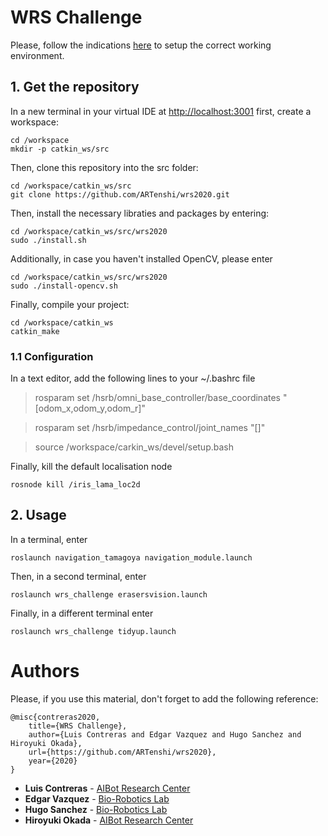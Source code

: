 # WRS Challenge

Please, follow the indications [here](https://github.com/hsr-project/tmc_wrs_docker) to setup the correct working environment.

## 1. Get the repository

In a new terminal in your virtual IDE at [http://localhost:3001](http://localhost:3001) first, create a workspace:

```
cd /workspace
mkdir -p catkin_ws/src
```

Then, clone this repository into the src folder:

```
cd /workspace/catkin_ws/src
git clone https://github.com/ARTenshi/wrs2020.git
```

Then, install the necessary libraties and packages by entering:

```
cd /workspace/catkin_ws/src/wrs2020
sudo ./install.sh
```

Additionally, in case you haven't installed OpenCV, please enter

```
cd /workspace/catkin_ws/src/wrs2020
sudo ./install-opencv.sh
```

Finally, compile your project:

```
cd /workspace/catkin_ws
catkin_make
```

### 1.1 Configuration

In a text editor, add the following lines to your ~/.bashrc file

> rosparam set /hsrb/omni_base_controller/base_coordinates
"[odom_x,odom_y,odom_r]"

> rosparam set /hsrb/impedance_control/joint_names "[]"

> source /workspace/carkin_ws/devel/setup.bash


Finally, kill the default localisation node

```
rosnode kill /iris_lama_loc2d
```

## 2. Usage

In a terminal, enter

```
roslaunch navigation_tamagoya navigation_module.launch
```

Then, in a second terminal, enter

```
roslaunch wrs_challenge erasersvision.launch
```

Finally, in a different terminal enter

```
roslaunch wrs_challenge tidyup.launch
```

# Authors

Please, if you use this material, don't forget to add the following reference:

```
@misc{contreras2020,
    title={WRS Challenge},
    author={Luis Contreras and Edgar Vazquez and Hugo Sanchez and Hiroyuki Okada},
    url={https://github.com/ARTenshi/wrs2020},
    year={2020}
}
```

* **Luis Contreras** - [AIBot Research Center](http://aibot.jp/)
* **Edgar Vazquez** - [Bio-Robotics Lab](https://biorobotics.fi-p.unam.mx/)
* **Hugo Sanchez** - [Bio-Robotics Lab](https://biorobotics.fi-p.unam.mx/)
* **Hiroyuki Okada** - [AIBot Research Center](http://aibot.jp/)
